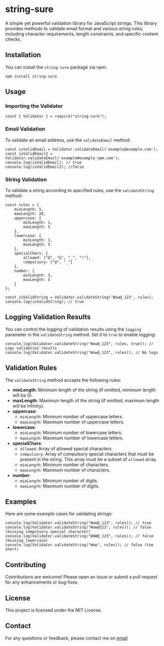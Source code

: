 # string-sure

A simple yet powerful validation library for JavaScript strings. This library provides methods to validate email format and various string rules, including character requirements, length constraints, and specific content checks.

## Installation

You can install the `string-sure` package via npm:
```
npm install string-sure
```

## Usage

### Importing the Validator
```
const { Validator } = require("string-sure");
```


### Email Validation

To validate an email address, use the `validateEmail` method:
```
const isValidEmail = Validator.validateEmail('example@example.com');
const isValidEmail2 = Validator.validateEmail('example#example_npm.com');
console.log(isValidEmail); // true
console.log(isValidEmail2); //false
```

### String Validation

To validate a string according to specified rules, use the `validateString` method:
```
const rules = {
    minLength: 5,
    maxLength: 20,
    uppercase: {
        minLength: 1,
        maxLength: 5
    },
    lowercase: {
        minLength: 1,
        maxLength: 5
    },
    specialChars: {
        allowed: ["@", "&", "_", "!"],
        compulsory: ["@", "_"]
    },
    number: {
        minLength: 3,
        maxLength: 5
    }
};

const isValidString = Validator.validateString('Wow@_123', rules);
console.log(isValidString); // true

```
## Logging Validation Results

You can control the logging of validation results using the `logging` parameter in the `validateString` method. Set it to `true` to enable logging:
```
console.log(Validator.validateString("Wow@_123", rules, true)); // Logs validation results
console.log(Validator.validateString("Wow@_123", rules)); // No logs

```

## Validation Rules

The `validateString` method accepts the following rules:

- **minLength**: Minimum length of the string (if omitted, minimum length will be 0).
- **maxLength**: Maximum length of the string (if omitted, maximum length will be Infinity).
- **uppercase**: 
  - `minLength`: Minimum number of uppercase letters.
  - `maxLength`: Maximum number of uppercase letters.
- **lowercase**: 
  - `minLength`: Minimum number of lowercase letters.
  - `maxLength`: Maximum number of lowercase letters.
- **specialChars**: 
  - `allowed`: Array of allowed special characters.
  - `compulsory`: Array of compulsory special characters that must be present in the string. This array must be a subset of `allowed` array.
  - `minLength`: Minimum number of characters.
  - `maxLength`: Maximum number of characters.
- **number**: 
  - `minLength`: Minimum number of digits.
  - `maxLength`: Maximum number of digits.

## Examples

Here are some example cases for validating strings:
```
console.log(Validator.validateString("Wow@_123", rules)); // true
console.log(Validator.validateString("Wow@123", rules)); // false (missing compulsory special character)
console.log(Validator.validateString("WOW@_123", rules)); // false (missing lowercase)
console.log(Validator.validateString("Wow", rules)); // false (too short)

```

## Contributing

Contributions are welcome! Please open an issue or submit a pull request for any enhancements or bug fixes.

## License

This project is licensed under the MIT License.

## Contact

For any questions or feedback, please contact me on [email](mailto:nitinjha2609@gmail.com)